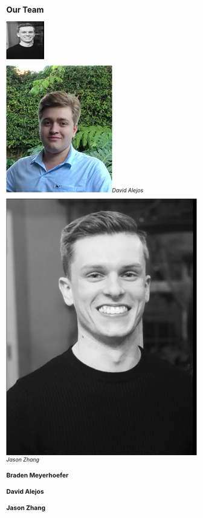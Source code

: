 ## **Our Team**

<img src="/media/braden_profile.png" alt="braden" width="100" height="100"/>

![profile picture for david](/media/david_profile.png)*David Alejos*

![profile picture for jason](/media/braden_profile.png)*Jason Zhang*


### Braden Meyerhoefer

### David Alejos

### Jason Zhang
